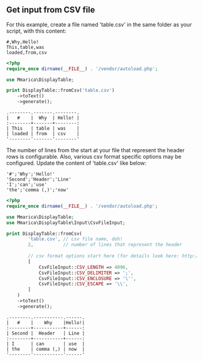 ## Get input from CSV file

For this example, create a file named 'table.csv' in the same folder as your script, with this content:

```
#,Why,Hello!
This,table,was
loaded,from,csv
```

```php
<?php
require_once dirname(__FILE__) . '/vendor/autoload.php';

use Mmarica\DisplayTable;

print DisplayTable::fromCsv('table.csv')
    ->toText()
    ->generate();
```

```
.--------.-------.--------.
|   #    |  Why  | Hello! |
:--------+-------+--------:
| This   | table | was    |
| loaded | from  | csv    |
'--------'-------'--------'
```

The number of lines from the start at your file that represent the header rows is configurable. Also, various csv format specific options may be configured. Update the content of 'table.csv' like below:   

```
'#';'Why';'Hello!'
'Second';'Header';'Line'
'I';'can';'use'
'the';'comma (,)';'now'
```

```php
<?php
require_once dirname(__FILE__) . '/vendor/autoload.php';

use Mmarica\DisplayTable;
use Mmarica\DisplayTable\Input\CsvFileInput;

print DisplayTable::fromCsv(
        'table.csv', // csv file name, doh!
        2,           // number of lines that represent the header
    
        // csv format options start here (for details look here: http://php.net/manual/en/function.fgetcsv.php)
        [
            CsvFileInput::CSV_LENGTH => 4096,
            CsvFileInput::CSV_DELIMITER => ';',
            CsvFileInput::CSV_ENCLOSURE => '\'',
            CsvFileInput::CSV_ESCAPE => '\\',
        ]
    )
    ->toText()
    ->generate();
```

```
.--------.-----------.------.
|   #    |    Why    |Hello!|
:--------+-----------+------:
| Second |  Header   | Line |
:--------+-----------+------:
| I      | can       | use  |
| the    | comma (,) | now  |
'--------'-----------'------'
```
